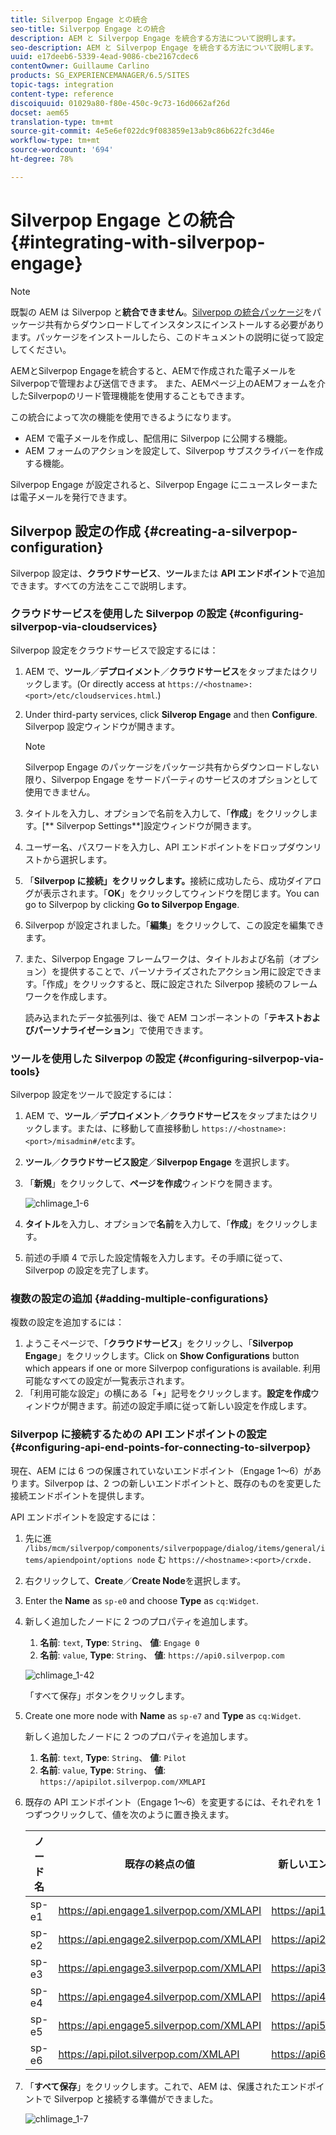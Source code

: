```yaml
---
title: Silverpop Engage との統合
seo-title: Silverpop Engage との統合
description: AEM と Silverpop Engage を統合する方法について説明します。
seo-description: AEM と Silverpop Engage を統合する方法について説明します。
uuid: e17deeb6-5339-4ead-9086-cbe2167cdec6
contentOwner: Guillaume Carlino
products: SG_EXPERIENCEMANAGER/6.5/SITES
topic-tags: integration
content-type: reference
discoiquuid: 01029a80-f80e-450c-9c73-16d0662af26d
docset: aem65
translation-type: tm+mt
source-git-commit: 4e5e6ef022dc9f083859e13ab9c86b622fc3d46e
workflow-type: tm+mt
source-wordcount: '694'
ht-degree: 78%

---
```



# Silverpop Engage との統合{#integrating-with-silverpop-engage}

>[!NOTE]
>
>既製の AEM は Silverpop と&#x200B;**統合できません**。[Silverpop の統合パッケージ](https://www.adobeaemcloud.com/content/marketplace/marketplaceProxy.html?packagePath=/content/companies/public/adobe/packages/aem620/product/cq-mcm-integrations-silverpop-content)をパッケージ共有からダウンロードしてインスタンスにインストールする必要があります。パッケージをインストールしたら、このドキュメントの説明に従って設定してください。

AEMとSilverpop Engageを統合すると、AEMで作成された電子メールをSilverpopで管理および送信できます。 また、AEMページ上のAEMフォームを介したSilverpopのリード管理機能を使用することもできます。

この統合によって次の機能を使用できるようになります。

* AEM で電子メールを作成し、配信用に Silverpop に公開する機能。
* AEM フォームのアクションを設定して、Silverpop サブスクライバーを作成する機能。

Silverpop Engage が設定されると、Silverpop Engage にニュースレターまたは電子メールを発行できます。

## Silverpop 設定の作成 {#creating-a-silverpop-configuration}

Silverpop 設定は、**クラウドサービス**、**ツール**&#x200B;または **API エンドポイント**&#x200B;で追加できます。すべての方法をここで説明します。

### クラウドサービスを使用した Silverpop の設定 {#configuring-silverpop-via-cloudservices}

Silverpop 設定をクラウドサービスで設定するには：

1. AEM で、**ツール**／**デプロイメント**／**クラウドサービス**&#x200B;をタップまたはクリックします。(Or directly access at `https://<hostname>:<port>/etc/cloudservices.html`.)
1. Under third-party services, click **Silverop Engage** and then **Configure**. Silverpop 設定ウィンドウが開きます。

   >[!NOTE]
   >
   >Silverpop Engage のパッケージをパッケージ共有からダウンロードしない限り、Silverpop Engage をサードパーティのサービスのオプションとして使用できません。

1. タイトルを入力し、オプションで名前を入力して、「**作成**」をクリックします。[** Silverpop Settings**]設定ウィンドウが開きます。
1. ユーザー名、パスワードを入力し、API エンドポイントをドロップダウンリストから選択します。
1. 「**Silverpop に接続」をクリックします。**&#x200B;接続に成功したら、成功ダイアログが表示されます。「**OK**」をクリックしてウィンドウを閉じます。You can go to Silverpop by clicking **Go to Silverpop Engage**.
1. Silverpop が設定されました。「**編集**」をクリックして、この設定を編集できます。
1. また、Silverpop Engage フレームワークは、タイトルおよび名前（オプション）を提供することで、パーソナライズされたアクション用に設定できます。「作成」をクリックすると、既に設定された Silverpop 接続のフレームワークを作成します。

   読み込まれたデータ拡張列は、後で AEM コンポーネントの「**テキストおよびパーソナライゼーション**」で使用できます。

### ツールを使用した Silverpop の設定 {#configuring-silverpop-via-tools}

Silverpop 設定をツールで設定するには：

1. AEM で、**ツール**／**デプロイメント**／**クラウドサービス**&#x200B;をタップまたはクリックします。または、に移動して直接移動し `https://<hostname>:<port>/misadmin#/etc`ます。
1. **ツール**／**クラウドサービス設定**／**Silverpop Engage** を選択します。
1. 「**新規**」をクリックして、**ページを作成**&#x200B;ウィンドウを開きます。

   ![chlimage_1-6](assets/chlimage_1-6.jpeg)

1. **タイトル**&#x200B;を入力し、オプションで&#x200B;**名前**&#x200B;を入力して、「**作成**」をクリックします。
1. 前述の手順 4 で示した設定情報を入力します。その手順に従って、Silverpop の設定を完了します。

### 複数の設定の追加 {#adding-multiple-configurations}

複数の設定を追加するには：

1. ようこそページで、「**クラウドサービス**」をクリックし、「**Silverpop Engage**」をクリックします。Click on **Show Configurations** button which appears if one or more Silverpop configurations is available. 利用可能なすべての設定が一覧表示されます。
1. 「利用可能な設定」の横にある「**+**」記号をクリックします。**設定を作成**&#x200B;ウィンドウが開きます。前述の設定手順に従って新しい設定を作成します。

### Silverpop に接続するための API エンドポイントの設定 {#configuring-api-end-points-for-connecting-to-silverpop}

現在、AEM には 6 つの保護されていないエンドポイント（Engage 1～6）があります。Silverpop は、2 つの新しいエンドポイントと、既存のものを変更した接続エンドポイントを提供します。

API エンドポイントを設定するには：

1. 先に進 `/libs/mcm/silverpop/components/silverpoppage/dialog/items/general/items/apiendpoint/options node` む `https://<hostname>:<port>/crxde.`
1. 右クリックして、**Create**／**Create Node**&#x200B;を選択します。
1. Enter the **Name** as `sp-e0` and choose **Type** as `cq:Widget`.
1. 新しく追加したノードに 2 つのプロパティを追加します。

   1. **名前**: `text`, **Type**: `String`、 **値**: `Engage 0`
   1. **名前**: `value`, **Type**: `String`、 **値**: `https://api0.silverpop.com`

   ![chlimage_1-42](assets/chlimage_1-42.png)

   「すべて保存」ボタンをクリックします。

1. Create one more node with **Name** as `sp-e7` and **Type** as `cq:Widget`.

   新しく追加したノードに 2 つのプロパティを追加します。

   1. **名前**: `text`, **Type**: `String`、 **値**: `Pilot`
   1. **名前**: `value`, **Type**: `String`、 **値**: `https://apipilot.silverpop.com/XMLAPI`

1. 既存の API エンドポイント（Engage 1～6）を変更するには、それぞれを 1 つずつクリックして、値を次のように置き換えます。

   | **ノード名** | **既存の終点の値** | **新しいエンドポイント値** |
   |---|---|---|
   | sp-e1 | https://api.engage1.silverpop.com/XMLAPI | https://api1.silverpop.com |
   | sp-e2 | https://api.engage2.silverpop.com/XMLAPI | https://api2.silverpop.com |
   | sp-e3 | https://api.engage3.silverpop.com/XMLAPI | https://api3.silverpop.com |
   | sp-e4 | https://api.engage4.silverpop.com/XMLAPI | https://api4.silverpop.com |
   | sp-e5 | https://api.engage5.silverpop.com/XMLAPI | https://api5.silverpop.com |
   | sp-e6 | https://api.pilot.silverpop.com/XMLAPI | https://api6.silverpop.com |

1. 「**すべて保存**」をクリックします。これで、AEM は、保護されたエンドポイントで Silverpop と接続する準備ができました。

   ![chlimage_1-7](assets/chlimage_1-7.jpeg)

